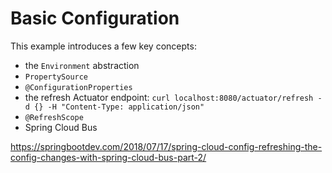 # Basic Configuration 

This example introduces a few key concepts:

 * the `Environment` abstraction 
 * `PropertySource`
 * `@ConfigurationProperties`
 * the refresh Actuator endpoint: `curl localhost:8080/actuator/refresh -d {} -H "Content-Type: application/json" `
 * `@RefreshScope`
 * Spring Cloud Bus


https://springbootdev.com/2018/07/17/spring-cloud-config-refreshing-the-config-changes-with-spring-cloud-bus-part-2/